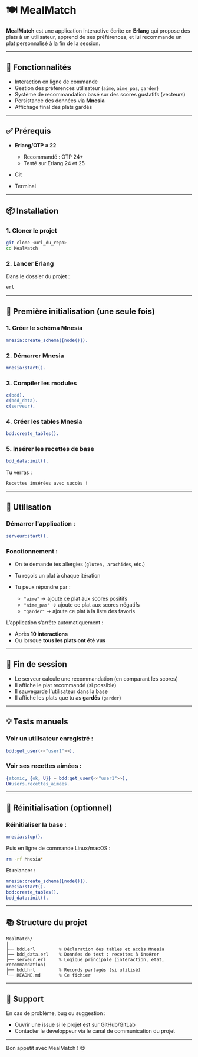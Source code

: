 # 🍽️ MealMatch

**MealMatch** est une application interactive écrite en **Erlang** qui propose des plats à un utilisateur, apprend de ses préférences, et lui recommande un plat personnalisé à la fin de la session.

---

## 🚀 Fonctionnalités

* Interaction en ligne de commande
* Gestion des préférences utilisateur (`aime`, `aime_pas`, `garder`)
* Système de recommandation basé sur des scores gustatifs (vecteurs)
* Persistance des données via **Mnesia**
* Affichage final des plats gardés

---

## ✅ Prérequis

* **Erlang/OTP ≥ 22**

    * Recommandé : OTP 24+
    * Testé sur Erlang 24 et 25
* Git
* Terminal

---

## 📦 Installation

### 1. Cloner le projet

```bash
git clone <url_du_repo>
cd MealMatch
```

### 2. Lancer Erlang

Dans le dossier du projet :

```bash
erl
```

---

## 💪 Première initialisation (une seule fois)

### 1. Créer le schéma Mnesia

```erlang
mnesia:create_schema([node()]).
```

### 2. Démarrer Mnesia

```erlang
mnesia:start().
```

### 3. Compiler les modules

```erlang
c(bdd).
c(bdd_data).
c(serveur).
```

### 4. Créer les tables Mnesia

```erlang
bdd:create_tables().
```

### 5. Insérer les recettes de base

```erlang
bdd_data:init().
```

Tu verras :

```
Recettes insérées avec succès !
```

---

## 👤 Utilisation

### Démarrer l'application :

```erlang
serveur:start().
```

### Fonctionnement :

* On te demande tes allergies (`gluten, arachides`, etc.)
* Tu reçois un plat à chaque itération
* Tu peux répondre par :

    * `"aime"` → ajoute ce plat aux scores positifs
    * `"aime_pas"` → ajoute ce plat aux scores négatifs
    * `"garder"` → ajoute ce plat à la liste des favoris

L’application s’arrête automatiquement :

* Après **10 interactions**
* Ou lorsque **tous les plats ont été vus**

---

## 📌 Fin de session

* Le serveur calcule une recommandation (en comparant les scores)
* Il affiche le plat recommandé (si possible)
* Il sauvegarde l'utilisateur dans la base
* Il affiche les plats que tu as **gardés** (`garder`)

---

## 💡 Tests manuels

### Voir un utilisateur enregistré :

```erlang
bdd:get_user(<<"user1">>).
```

### Voir ses recettes aimées :

```erlang
{atomic, {ok, U}} = bdd:get_user(<<"user1">>),
U#users.recettes_aimees.
```

---

## 🔄 Réinitialisation (optionnel)

### Réinitialiser la base :

```erlang
mnesia:stop().
```

Puis en ligne de commande Linux/macOS :

```bash
rm -rf Mnesia*
```

Et relancer :

```erlang
mnesia:create_schema([node()]).
mnesia:start().
bdd:create_tables().
bdd_data:init().
```

---

## 📚 Structure du projet

```
MealMatch/
│
├── bdd.erl         % Déclaration des tables et accès Mnesia
├── bdd_data.erl    % Données de test : recettes à insérer
├── serveur.erl     % Logique principale (interaction, état, recommandation)
├── bdd.hrl         % Records partagés (si utilisé)
└── README.md       % Ce fichier
```

---

## 🙋 Support

En cas de problème, bug ou suggestion :

* Ouvrir une issue si le projet est sur GitHub/GitLab
* Contacter le développeur via le canal de communication du projet

---

Bon appétit avec MealMatch ! 😋
